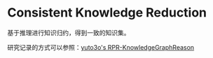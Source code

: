 # Consistent Knowledge Reduction
基于推理进行知识归约，得到一致的知识集。

研究记录的方式可以参照：[yuto3o's RPR-KnowledgeGraphReason](https://github.com/yuto3o/RPR-KnowledgeGraphReason)
